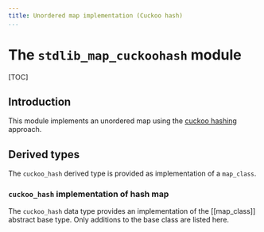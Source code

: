 ```yaml
---
title: Unordered map implementation (Cuckoo hash)
...
```


# The `stdlib_map_cuckoohash` module

[TOC]


## Introduction

This module implements an unordered map using the [cuckoo hashing](https://en.wikipedia.org/wiki/Cuckoo_hashing) approach.


## Derived types

The `cuckoo_hash` derived type is provided as implementation of a `map_class`.


### `cuckoo_hash` implementation of hash map

The `cuckoo_hash` data type provides an implementation of the [[map\_class]] abstract base type.
Only additions to the base class are listed here.
